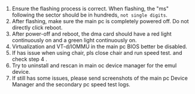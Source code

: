1. Ensure the flashing process is correct. When flashing, the "ms" following the sector should be in hundreds, `not single digits`.
2. After flashing, make sure the main pc is completely powered off. Do not directly click reboot.
3. After power-off and reboot, the dma card should have a red light continuously on and a green light continuously on.
4. Virtualization and VT-d/IOMMU in the main pc BIOS better be disabled.
5. If has issue when using chair, pls close chair and run speed test. and check step 4 .
6. Try to uninstall and rescan in main oc device manager for the emul device.
7. If still has some issues, please send screenshots of the main pc Device Manager and the secondary pc speed test logs.